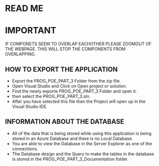 # READ ME
# IMPORTANT
 IF COMPONETS SEEM TO OVERLAP EACHOTHER PLEASE ZOOMOUT OF THE WEBPAGE. THIS WILL STOP THE COMPONENTS FROM OVERLAPPING.
 
## HOW TO EXPORT THE APPLICATION
- Export the PROG_POE_PART_3 Folder from the zip file.
- Open Visual Studio and Click on Open project or solution.
- Find the newly exporte PROG_POE_PART_3 Folder and open it.
- then select the PROG_POE_PART_3.sln.
- After you have selected this file then the Project will open up in the Visual Studio IDE.
  
## INFORMATION ABOUT THE DATABASE
- All of the data that is being stored while using this application is being stored in an Azure Database and there is no Local Database.
- You are able to view the Database in the Server Explorer as one of the connections.
- The Database design and the Query to make the tables in the database is stored in the PROG_POE_PART_3_Documentation folder.

